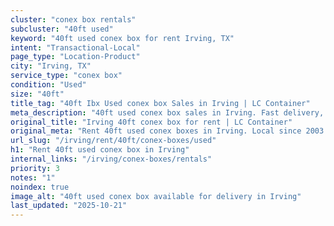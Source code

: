 ```yaml
---
cluster: "conex box rentals"
subcluster: "40ft used"
keyword: "40ft used conex box for rent Irving, TX"
intent: "Transactional-Local"
page_type: "Location-Product"
city: "Irving, TX"
service_type: "conex box"
condition: "Used"
size: "40ft"
title_tag: "40ft Ibx Used conex box Sales in Irving | LC Container"
meta_description: "40ft used conex box sales in Irving. Fast delivery, competitive pricing. Serving conex boxes area. Quote ID: KJT. Call (214) 524-4168 for your free quote today."
original_title: "Irving 40ft conex box for rent | LC Container"
original_meta: "Rent 40ft used conex boxes in Irving. Local since 2003. Flexible rental terms. Same-week delivery available. Get your free quote — call (214) 524-4168 today."
url_slug: "/irving/rent/40ft/conex-boxes/used"
h1: "Rent 40ft used conex box in Irving"
internal_links: "/irving/conex-boxes/rentals"
priority: 3
notes: "1"
noindex: true
image_alt: "40ft used conex box available for delivery in Irving"
last_updated: "2025-10-21"
---
```


<!-- TODO: Add unique city/inventory copy, images, and internal links here. -->
